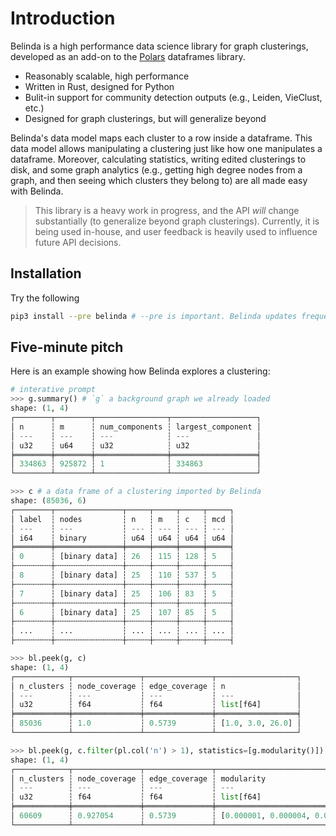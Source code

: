# Introduction

Belinda is a high performance data science library for graph clusterings, developed
as an add-on to the [Polars](https://pola-rs.github.io/polars-book/user-guide/introduction.html) dataframes library.

 - Reasonably scalable, high performance
 - Written in Rust, designed for Python
 - Bulit-in support for community detection outputs (e.g., Leiden, VieClust, etc.)
 - Designed for graph clusterings, but will generalize beyond

Belinda's data model maps each cluster to a row inside a dataframe. This data model allows manipulating a clustering
just like how one manipulates a dataframe. Moreover, calculating statistics, writing edited clusterings to disk,
and some graph analytics (e.g., getting high degree nodes from a graph, and then seeing which clusters they belong to)
are all made easy with Belinda.

> This library is a heavy work in progress, and the API *will* change substantially (to generalize
> beyond graph clusterings). Currently,
> it is being used in-house, and user feedback is heavily used to influence future API decisions.

## Installation

Try the following

```bash
pip3 install --pre belinda # --pre is important. Belinda updates frequently
```

## Five-minute pitch

Here is an example showing how Belinda explores a clustering:
```python
# interative prompt
>>> g.summary() # `g` a background graph we already loaded
shape: (1, 4)
┌────────┬────────┬────────────────┬───────────────────┐
│ n      ┆ m      ┆ num_components ┆ largest_component │
│ ---    ┆ ---    ┆ ---            ┆ ---               │
│ u32    ┆ u64    ┆ u32            ┆ u32               │
╞════════╪════════╪════════════════╪═══════════════════╡
│ 334863 ┆ 925872 ┆ 1              ┆ 334863            │
└────────┴────────┴────────────────┴───────────────────┘

>>> c # a data frame of a clustering imported by Belinda
shape: (85036, 6)
┌────────┬───────────────┬─────┬─────┬─────┬─────┐
│ label  ┆ nodes         ┆ n   ┆ m   ┆ c   ┆ mcd │
│ ---    ┆ ---           ┆ --- ┆ --- ┆ --- ┆ --- │
│ i64    ┆ binary        ┆ u64 ┆ u64 ┆ u64 ┆ u64 │
╞════════╪═══════════════╪═════╪═════╪═════╪═════╡
│ 0      ┆ [binary data] ┆ 26  ┆ 115 ┆ 128 ┆ 5   │
├╌╌╌╌╌╌╌╌┼╌╌╌╌╌╌╌╌╌╌╌╌╌╌╌┼╌╌╌╌╌┼╌╌╌╌╌┼╌╌╌╌╌┼╌╌╌╌╌┤
│ 8      ┆ [binary data] ┆ 25  ┆ 110 ┆ 537 ┆ 5   │
├╌╌╌╌╌╌╌╌┼╌╌╌╌╌╌╌╌╌╌╌╌╌╌╌┼╌╌╌╌╌┼╌╌╌╌╌┼╌╌╌╌╌┼╌╌╌╌╌┤
│ 7      ┆ [binary data] ┆ 25  ┆ 106 ┆ 83  ┆ 5   │
├╌╌╌╌╌╌╌╌┼╌╌╌╌╌╌╌╌╌╌╌╌╌╌╌┼╌╌╌╌╌┼╌╌╌╌╌┼╌╌╌╌╌┼╌╌╌╌╌┤
│ 6      ┆ [binary data] ┆ 25  ┆ 107 ┆ 85  ┆ 5   │
├╌╌╌╌╌╌╌╌┼╌╌╌╌╌╌╌╌╌╌╌╌╌╌╌┼╌╌╌╌╌┼╌╌╌╌╌┼╌╌╌╌╌┼╌╌╌╌╌┤
│ ...    ┆ ...           ┆ ... ┆ ... ┆ ... ┆ ... │
├╌╌╌╌╌╌╌╌┼╌╌╌╌╌╌╌╌╌╌╌╌╌╌╌┼╌╌╌╌╌┼╌╌╌╌╌┼╌╌╌╌╌┼╌╌╌╌╌┤

>>> bl.peek(g, c)
shape: (1, 4)
┌────────────┬───────────────┬───────────────┬──────────────────┐
│ n_clusters ┆ node_coverage ┆ edge_coverage ┆ n                │
│ ---        ┆ ---           ┆ ---           ┆ ---              │
│ u32        ┆ f64           ┆ f64           ┆ list[f64]        │
╞════════════╪═══════════════╪═══════════════╪══════════════════╡
│ 85036      ┆ 1.0           ┆ 0.5739        ┆ [1.0, 3.0, 26.0] │
└────────────┴───────────────┴───────────────┴──────────────────┘

>>> bl.peek(g, c.filter(pl.col('n') > 1), statistics=[g.modularity()])
shape: (1, 4)
┌────────────┬───────────────┬───────────────┬────────────────────────────────┐
│ n_clusters ┆ node_coverage ┆ edge_coverage ┆ modularity                     │
│ ---        ┆ ---           ┆ ---           ┆ ---                            │
│ u32        ┆ f64           ┆ f64           ┆ list[f64]                      │
╞════════════╪═══════════════╪═══════════════╪════════════════════════════════╡
│ 60609      ┆ 0.927054      ┆ 0.5739        ┆ [0.000001, 0.000004, 0.000124] │
└────────────┴───────────────┴───────────────┴────────────────────────────────┘
```